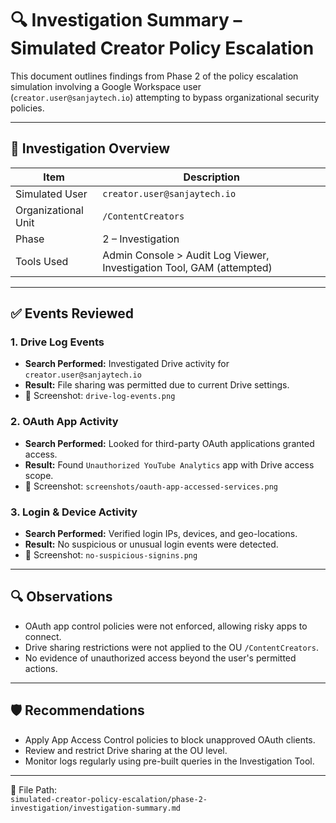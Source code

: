# 🔍 Investigation Summary – Simulated Creator Policy Escalation

This document outlines findings from Phase 2 of the policy escalation simulation involving a Google Workspace user (`creator.user@sanjaytech.io`) attempting to bypass organizational security policies.

---

## 📁 Investigation Overview

| Item | Description |
|------|-------------|
| Simulated User | `creator.user@sanjaytech.io` |
| Organizational Unit | `/ContentCreators` |
| Phase | 2 – Investigation |
| Tools Used | Admin Console > Audit Log Viewer, Investigation Tool, GAM (attempted) |

---

## ✅ Events Reviewed

### 1. Drive Log Events

- **Search Performed:** Investigated Drive activity for `creator.user@sanjaytech.io`
- **Result:** File sharing was permitted due to current Drive settings.
- 📸 Screenshot: `drive-log-events.png`

### 2. OAuth App Activity

- **Search Performed:** Looked for third-party OAuth applications granted access.
- **Result:** Found `Unauthorized YouTube Analytics` app with Drive access scope.
- 📸 Screenshot: `screenshots/oauth-app-accessed-services.png`

### 3. Login & Device Activity

- **Search Performed:** Verified login IPs, devices, and geo-locations.
- **Result:** No suspicious or unusual login events were detected.
- 📸 Screenshot: `no-suspicious-signins.png`

---

## 🔍 Observations

- OAuth app control policies were not enforced, allowing risky apps to connect.
- Drive sharing restrictions were not applied to the OU `/ContentCreators`.
- No evidence of unauthorized access beyond the user's permitted actions.

---

## 🛡️ Recommendations

- Apply App Access Control policies to block unapproved OAuth clients.
- Review and restrict Drive sharing at the OU level.
- Monitor logs regularly using pre-built queries in the Investigation Tool.

---

📁 File Path:  
`simulated-creator-policy-escalation/phase-2-investigation/investigation-summary.md`

